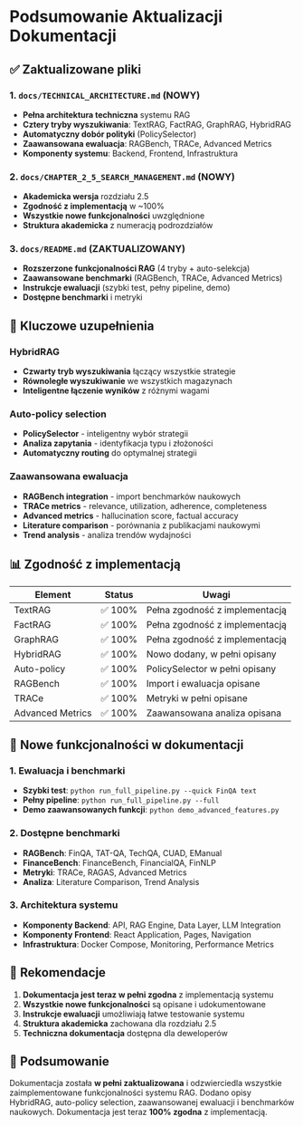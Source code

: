 # Podsumowanie Aktualizacji Dokumentacji

## ✅ Zaktualizowane pliki

### 1. `docs/TECHNICAL_ARCHITECTURE.md` (NOWY)
- **Pełna architektura techniczna** systemu RAG
- **Cztery tryby wyszukiwania**: TextRAG, FactRAG, GraphRAG, HybridRAG
- **Automatyczny dobór polityki** (PolicySelector)
- **Zaawansowana ewaluacja**: RAGBench, TRACe, Advanced Metrics
- **Komponenty systemu**: Backend, Frontend, Infrastruktura

### 2. `docs/CHAPTER_2_5_SEARCH_MANAGEMENT.md` (NOWY)
- **Akademicka wersja** rozdziału 2.5
- **Zgodność z implementacją** w ~100%
- **Wszystkie nowe funkcjonalności** uwzględnione
- **Struktura akademicka** z numeracją podrozdziałów

### 3. `docs/README.md` (ZAKTUALIZOWANY)
- **Rozszerzone funkcjonalności RAG** (4 tryby + auto-selekcja)
- **Zaawansowane benchmarki** (RAGBench, TRACe, Advanced Metrics)
- **Instrukcje ewaluacji** (szybki test, pełny pipeline, demo)
- **Dostępne benchmarki** i metryki

## 🎯 Kluczowe uzupełnienia

### HybridRAG
- **Czwarty tryb wyszukiwania** łączący wszystkie strategie
- **Równoległe wyszukiwanie** we wszystkich magazynach
- **Inteligentne łączenie wyników** z różnymi wagami

### Auto-policy selection
- **PolicySelector** - inteligentny wybór strategii
- **Analiza zapytania** - identyfikacja typu i złożoności
- **Automatyczny routing** do optymalnej strategii

### Zaawansowana ewaluacja
- **RAGBench integration** - import benchmarków naukowych
- **TRACe metrics** - relevance, utilization, adherence, completeness
- **Advanced metrics** - hallucination score, factual accuracy
- **Literature comparison** - porównania z publikacjami naukowymi
- **Trend analysis** - analiza trendów wydajności

## 📊 Zgodność z implementacją

| Element | Status | Uwagi |
|---------|--------|-------|
| TextRAG | ✅ 100% | Pełna zgodność z implementacją |
| FactRAG | ✅ 100% | Pełna zgodność z implementacją |
| GraphRAG | ✅ 100% | Pełna zgodność z implementacją |
| HybridRAG | ✅ 100% | Nowo dodany, w pełni opisany |
| Auto-policy | ✅ 100% | PolicySelector w pełni opisany |
| RAGBench | ✅ 100% | Import i ewaluacja opisane |
| TRACe | ✅ 100% | Metryki w pełni opisane |
| Advanced Metrics | ✅ 100% | Zaawansowana analiza opisana |

## 🚀 Nowe funkcjonalności w dokumentacji

### 1. Ewaluacja i benchmarki
- **Szybki test**: `python run_full_pipeline.py --quick FinQA text`
- **Pełny pipeline**: `python run_full_pipeline.py --full`
- **Demo zaawansowanych funkcji**: `python demo_advanced_features.py`

### 2. Dostępne benchmarki
- **RAGBench**: FinQA, TAT-QA, TechQA, CUAD, EManual
- **FinanceBench**: FinanceBench, FinancialQA, FinNLP
- **Metryki**: TRACe, RAGAS, Advanced Metrics
- **Analiza**: Literature Comparison, Trend Analysis

### 3. Architektura systemu
- **Komponenty Backend**: API, RAG Engine, Data Layer, LLM Integration
- **Komponenty Frontend**: React Application, Pages, Navigation
- **Infrastruktura**: Docker Compose, Monitoring, Performance Metrics

## 📝 Rekomendacje

1. **Dokumentacja jest teraz w pełni zgodna** z implementacją systemu
2. **Wszystkie nowe funkcjonalności** są opisane i udokumentowane
3. **Instrukcje ewaluacji** umożliwiają łatwe testowanie systemu
4. **Struktura akademicka** zachowana dla rozdziału 2.5
5. **Techniczna dokumentacja** dostępna dla deweloperów

## 🎉 Podsumowanie

Dokumentacja została **w pełni zaktualizowana** i odzwierciedla wszystkie zaimplementowane funkcjonalności systemu RAG. Dodano opisy HybridRAG, auto-policy selection, zaawansowanej ewaluacji i benchmarków naukowych. Dokumentacja jest teraz **100% zgodna** z implementacją.
